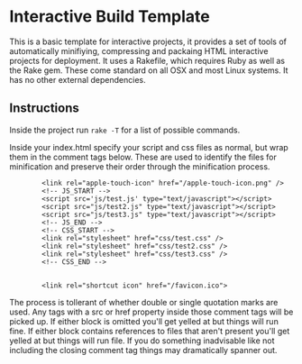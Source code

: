 Interactive Build Template
==========================

This is a basic template for interactive projects, it provides a set of tools of automatically minifiying, compressing and packaing HTML interactive projects for deployment. It uses a Rakefile, which requires Ruby as well as the Rake gem. These come standard on all OSX and most Linux systems. It has no other external dependencies.

Instructions
------------

Inside the project run `rake -T` for a list of possible commands. 

Inside your index.html specify your script and css files as normal, but wrap them in the comment tags below. These are used to identify the files for minification and preserve their order through the minification process.

```
        <link rel="apple-touch-icon" href="/apple-touch-icon.png" />
        <!-- JS_START -->
        <script src='js/test.js' type="text/javascript"></script>
        <script src="js/test2.js" type="text/javascript"></script>
        <script src="js/test3.js" type="text/javascript"></script>
        <!-- JS_END -->
        <!-- CSS_START -->
        <link rel="stylesheet" href="css/test.css" />
        <link rel="stylesheet" href="css/test2.css" />
        <link rel="stylesheet" href="css/test3.css" />
        <!-- CSS_END -->
        
        
        <link rel="shortcut icon" href="/favicon.ico">
```


The process is tollerant of whether double or single quotation marks are used. Any tags with a src or href property inside those comment tags will be picked up. If either block is omitted you'll get yelled at but things will run fine. If either block contains references to files that aren't present you'll get yelled at but things will run file. If you do something inadvisable like not including the closing comment tag things may dramatically spanner out.
